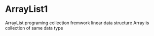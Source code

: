 # ArrayList1
ArrayList  programing collection fremwork  linear  data structure  Array is collection of same data type 
